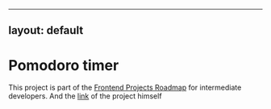 <!-- START JEKYLL LAYOUT -->
---
layout: default
---
<!-- END JEKYLL LAYOUT -->
# Pomodoro timer

This project is part of the [Frontend Projects Roadmap](https://roadmap.sh/frontend/projects) for intermediate developers. And the [link](https://roadmap.sh/projects/pomodoro-timer) of the project himself 
